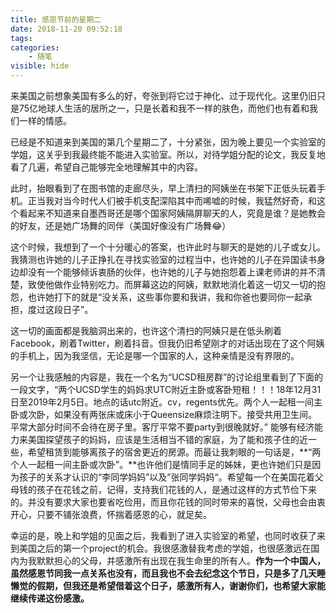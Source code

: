 ```yaml
---
title: 感恩节前的星期二
date: 2018-11-20 09:52:18
tags:
categories:
    - 随笔
visible: hide
---
```


来美国之前想象美国有多么的好，夸张到将它过于神化、过于现代化。这里仍旧只是75亿地球人生活的居所之一，只是长着和我不一样的肤色，而他们也有着和我们一样的情感。


已经是不知道来到美国的第几个星期二了，十分紧张，因为晚上要见一个实验室的学姐，这关乎到我最终能不能进入实验室。所以，对待学姐分配的论文，我反复地看了几遍，希望自己能够完全地理解其中的内容。
<!--more-->
此时，抬眼看到了在图书馆的走廊尽头，早上清扫的阿姨坐在书架下正低头玩着手机。正当我对当今时代人们被手机支配深陷其中而唏嘘的时候，我猛然好奇，和这个看起来不知道来自墨西哥还是哪个国家阿姨隔屏聊天的人，究竟是谁？是她教会的好友，还是她广场舞的同伴（美国好像没有广场舞😂）

这个时候，我想到了一个十分暖心的答案，也许此时与聊天的是她的儿子或女儿。我猜测也许她的儿子正挣扎在寻找实验室的过程当中，也许她的儿子在异国读书身边却没有一个能够倾诉衷肠的伙伴，也许她的儿子与她抱怨着上课老师讲的并不清楚，致使他做作业特别吃力。而屏幕这边的阿姨，默默地消化着这一切又一切的抱怨，也许她打下的就是“没关系，这些事你要和我讲，我和你爸也要同你一起承担，度过这段日子”。

这一切的画面都是我脑洞出来的，也许这个清扫的阿姨只是在低头刷着Facebook，刷着Twitter，刷着抖音。但我仍旧希望刚才的对话出现在了这个阿姨的手机上，因为我坚信，无论是哪一个国家的人，这种亲情是没有界限的。

另一个让我感触的内容是，我在一个名为“UCSD租房群”的讨论组里看到了下面的一段文字，“两个UCSD学生的妈妈求UTC附近主卧或客卧短租！！！18年12月31日至2019年2月5日。地点的话utc附近。cv，regents优先。两个人一起租一间主卧或次卧，如果没有两张床或床小于Queensize麻烦注明下。接受共用卫生间。平常大部分时间不会待在房子里。客厅平常不要party到很晚就好。” 能够有经济能力来美国探望孩子的妈妈，应该是生活相当不错的家庭，为了能和孩子住的近一些，希望租赁到能够离孩子的宿舍更近的房源。而最让我刺眼的一句话是，**“两个人一起租一间主卧或次卧”。**也许他们是情同手足的姊妹，更也许她们只是因为孩子的关系才认识的“李同学妈妈”以及”张同学妈妈“。希望每一个在美国花着父母钱的孩子在花钱之前，记得，支持我们花钱的人，是通过这样的方式节俭下来的。并没有要求大家也要省吃俭用，而且你花钱的同时带来的喜悦，父母也会由衷开心，只要不铺张浪费，怀揣着感恩的心，就足矣。

幸运的是，晚上和学姐的见面之后，我看到了进入实验室的希望，也同时收获了来到美国之后的第一个project的机会。我很感激替我考虑的学姐，也很感激远在国内为我默默担心的父母，并感激所有出现在我生命里的所有人。**作为一个中国人，虽然感恩节同我一点关系也没有，而且我也不会去纪念这个节日，只是多了几天睡懒觉的假期，但我还是希望借着这个日子，感激所有人，谢谢你们，也希望大家能继续传递这份感激。**



